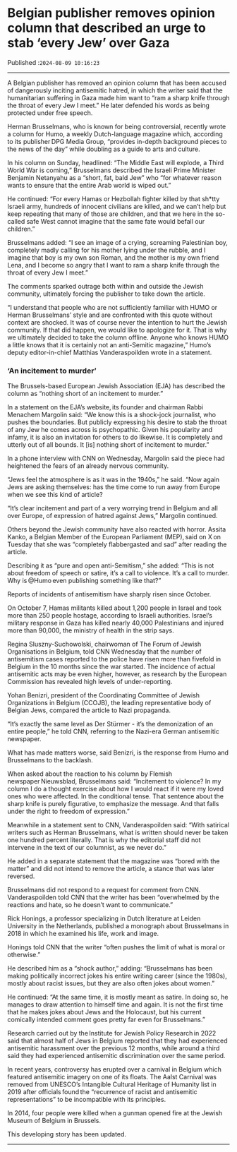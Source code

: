 # Belgian publisher removes opinion column that described an urge to stab ‘every Jew’ over Gaza

Published :`2024-08-09 10:16:23`

---

A Belgian publisher has removed an opinion column that has been accused of dangerously inciting antisemitic hatred, in which the writer said that the humanitarian suffering in Gaza made him want to “ram a sharp knife through the throat of every Jew I meet.” He later defended his words as being protected under free speech.

Herman Brusselmans, who is known for being controversial, recently wrote a column for Humo, a weekly Dutch-language magazine which, according to its publisher DPG Media Group, “provides in-depth background pieces to the news of the day” while doubling as a guide to arts and culture.

In his column on Sunday, headlined: “The Middle East will explode, a Third World War is coming,” Brusselmans described the Israeli Prime Minister Benjamin Netanyahu as a “short, fat, bald Jew” who “for whatever reason wants to ensure that the entire Arab world is wiped out.”

He continued: “For every Hamas or Hezbollah fighter killed by that sh*tty Israeli army, hundreds of innocent civilians are killed, and we can’t help but keep repeating that many of those are children, and that we here in the so-called safe West cannot imagine that the same fate would befall our children.”

Brusselmans added: “I see an image of a crying, screaming Palestinian boy, completely madly calling for his mother lying under the rubble, and I imagine that boy is my own son Roman, and the mother is my own friend Lena, and I become so angry that I want to ram a sharp knife through the throat of every Jew I meet.”

The comments sparked outrage both within and outside the Jewish community, ultimately forcing the publisher to take down the article.

“I understand that people who are not sufficiently familiar with HUMO or Herman Brusselmans’ style and are confronted with this quote without context are shocked. It was of course never the intention to hurt the Jewish community. If that did happen, we would like to apologize for it. That is why we ultimately decided to take the column offline. Anyone who knows HUMO a little knows that it is certainly not an anti-Semitic magazine,” Humo’s deputy editor-in-chief Matthias Vanderaspoilden wrote in a statement.

### ‘An incitement to murder’

The Brussels-based European Jewish Association (EJA) has described the column as “nothing short of an incitement to murder.”

In a statement on the EJA’s website, its founder and chairman Rabbi Menachem Margolin said: “We know this is a shock-jock journalist, who pushes the boundaries. But publicly expressing his desire to stab the throat of any Jew he comes across is psychopathic. Given his popularity and infamy, it is also an invitation for others to do likewise. It is completely and utterly out of all bounds. It [is] nothing short of incitement to murder.”

In a phone interview with CNN on Wednesday, Margolin said the piece had heightened the fears of an already nervous community.

“Jews feel the atmosphere is as it was in the 1940s,” he said. “Now again Jews are asking themselves: has the time come to run away from Europe when we see this kind of article?

“It’s clear incitement and part of a very worrying trend in Belgium and all over Europe, of expression of hatred against Jews,” Margolin continued.

Others beyond the Jewish community have also reacted with horror. Assita Kanko, a Belgian Member of the European Parliament (MEP), said on X on Tuesday that she was “completely flabbergasted and sad” after reading the article.

Describing it as “pure and open anti-Semitism,” she added: “This is not about freedom of speech or satire, it’s a call to violence. It’s a call to murder. Why is @Humo even publishing something like that?”

Reports of incidents of antisemitism have sharply risen since October.

On October 7, Hamas militants killed about 1,200 people in Israel and took more than 250 people hostage, according to Israeli authorities. Israel’s military response in Gaza has killed nearly 40,000 Palestinians and injured more than 90,000, the ministry of health in the strip says.

Regina Sluszny-Suchowolski, chairwoman of The Forum of Jewish Organisations in Belgium, told CNN Wednesday that the number of antisemitism cases reported to the police have risen more than fivefold in Belgium in the 10 months since the war started. The incidence of actual antisemitic acts may be even higher, however, as research by the European Commission has revealed high levels of under-reporting.

Yohan Benizri, president of the Coordinating Committee of Jewish Organizations in Belgium (CCOJB), the leading representative body of Belgian Jews, compared the article to Nazi propaganda.

“It’s exactly the same level as Der Stürmer - it’s the demonization of an entire people,” he told CNN, referring to the Nazi-era German antisemitic newspaper.

What has made matters worse, said Benizri, is the response from Humo and Brusselmans to the backlash.

When asked about the reaction to his column by Flemish newspaper Nieuwsblad, Brusselmans said: “Incitement to violence? In my column I do a thought exercise about how I would react if it were my loved ones who were affected. In the conditional tense. That sentence about the sharp knife is purely figurative, to emphasize the message. And that falls under the right to freedom of expression.”

Meanwhile in a statement sent to CNN, Vanderaspoilden said: “With satirical writers such as Herman Brusselmans, what is written should never be taken one hundred percent literally. That is why the editorial staff did not intervene in the text of our columnist, as we never do.”

He added in a separate statement that the magazine was “bored with the matter” and did not intend to remove the article, a stance that was later reversed.

Brusselmans did not respond to a request for comment from CNN. Vanderaspoilden told CNN that the writer has been “overwhelmed by the reactions and hate, so he doesn’t want to communicate.”

Rick Honings, a professor specializing in Dutch literature at Leiden University in the Netherlands, published a monograph about Brusselmans in 2018 in which he examined his life, work and image.

Honings told CNN that the writer “often pushes the limit of what is moral or otherwise.”

He described him as a “shock author,” adding: “Brusselmans has been making politically incorrect jokes his entire writing career (since the 1980s), mostly about racist issues, but they are also often jokes about women.”

He continued: “At the same time, it is mostly meant as satire. In doing so, he manages to draw attention to himself time and again. It is not the first time that he makes jokes about Jews and the Holocaust, but his current comically intended comment goes pretty far even for Brusselmans.”

Research carried out by the Institute for Jewish Policy Research in 2022 said that almost half of Jews in Belgium reported that they had experienced antisemitic harassment over the previous 12 months, while around a third said they had experienced antisemitic discrimination over the same period.

In recent years, controversy has erupted over a carnival in Belgium which featured antisemitic imagery on one of its floats. The Aalst Carnival was removed from UNESCO’s Intangible Cultural Heritage of Humanity list in 2019 after officials found the “recurrence of racist and antisemitic representations” to be incompatible with its principles.

In 2014, four people were killed when a gunman opened fire at the Jewish Museum of Belgium in Brussels.

This developing story has been updated.

---

